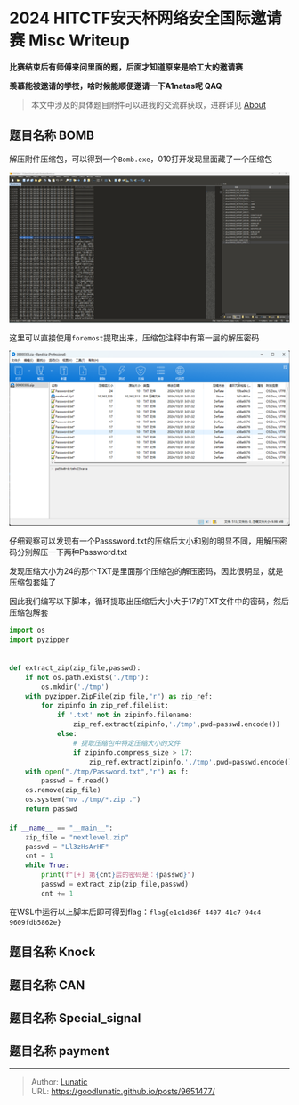 # 2024 HITCTF安天杯网络安全国际邀请赛 Misc Writeup

**比赛结束后有师傅来问里面的题，后面才知道原来是哈工大的邀请赛**

**羡慕能被邀请的学校，啥时候能顺便邀请一下A1natas呢 QAQ**
<!--more-->

> 本文中涉及的具体题目附件可以进我的交流群获取，进群详见 [About](https://goodlunatic.github.io/about/)

## 题目名称 BOMB

解压附件压缩包，可以得到一个`Bomb.exe`，010打开发现里面藏了一个压缩包

![](imgs/image-20241204192205067.png)

这里可以直接使用`foremost`提取出来，压缩包注释中有第一层的解压密码

![](imgs/image-20241204192303229.png)

仔细观察可以发现有一个Passsword.txt的压缩后大小和别的明显不同，用解压密码分别解压一下两种Password.txt

发现压缩大小为24的那个TXT是里面那个压缩包的解压密码，因此很明显，就是压缩包套娃了

因此我们编写以下脚本，循环提取出压缩后大小大于17的TXT文件中的密码，然后压缩包解套

```python
import os
import pyzipper


def extract_zip(zip_file,passwd):
    if not os.path.exists('./tmp'):
        os.mkdir('./tmp')
    with pyzipper.ZipFile(zip_file,"r") as zip_ref:
        for zipinfo in zip_ref.filelist:
            if '.txt' not in zipinfo.filename:
                zip_ref.extract(zipinfo,'./tmp',pwd=passwd.encode())
            else:
                # 提取压缩包中特定压缩大小的文件
                if zipinfo.compress_size > 17:
                    zip_ref.extract(zipinfo,'./tmp',pwd=passwd.encode())
    with open("./tmp/Password.txt","r") as f:
        passwd = f.read()
    os.remove(zip_file)
    os.system("mv ./tmp/*.zip .")
    return passwd

if __name__ == "__main__":
    zip_file = "nextlevel.zip"
    passwd = "Ll3zHsArHF"
    cnt = 1
    while True:
        print(f"[+] 第{cnt}层的密码是：{passwd}")
        passwd = extract_zip(zip_file,passwd)
        cnt += 1

```

在WSL中运行以上脚本后即可得到flag：`flag{e1c1d86f-4407-41c7-94c4-9609fdb5862e}`

## 题目名称 Knock

## 题目名称 CAN

## 题目名称 Special_signal

## 题目名称 payment

---

> Author: [Lunatic](https://goodlunatic.github.io)  
> URL: https://goodlunatic.github.io/posts/9651477/  

